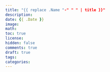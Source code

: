 ```yaml
---
title: "{{ replace .Name "-" " " | title }}"
description:
date: {{ .Date }}
image:
math:
toc: true
license:
hidden: false
comments: true
draft: true
tags:
categories:
---
```


